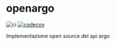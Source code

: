 # openargo
![ci](https://github.com/morr0ne/openargo/workflows/ci/badge.svg)
[![codecov](https://codecov.io/gh/morr0ne/openargo/branch/master/graph/badge.svg?token=EP02fofB1C)](https://codecov.io/gh/morr0ne/openargo)

Implementazione open source del api argo